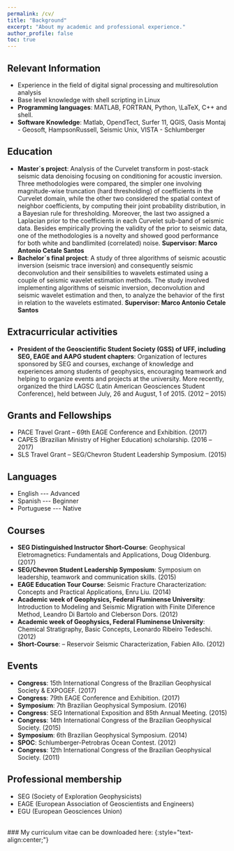 ```yaml
---
permalink: /cv/
title: "Background"
excerpt: "About my academic and professional experience."
author_profile: false
toc: true
---
```


## Relevant Information

  * Experience in the field of digital signal processing and multiresolution analysis
  * Base level knowledge with shell scripting in Linux
  * **Programming languages**: MATLAB, FORTRAN, Python, \LaTeX, C++ and shell.
  * **Software Knowledge**: Matlab, OpendTect, Surfer 11, QGIS, Oasis Montaj - Geosoft, HampsonRussell, Seismic Unix, VISTA - Schlumberger

## Education

  * **Master`s project**: Analysis of the Curvelet transform in post-stack seismic data
denoising focusing on conditioning for acoustic inversion. Three methodologies were
compared, the simpler one involving magnitude-wise truncation (hard thresholding) of
coefficients in the Curvelet domain, while the other two considered the spatial context
of neighbor coefficients, by computing their joint probability distribution, in a Bayesian rule for thresholding. Moreover, the last two
assigned a Laplacian prior to the coefficients in each Curvelet sub-band of seismic data.
Besides empirically proving the validity of the prior to seismic data, one of the
methodologies is a novelty and showed good performance for both white and bandlimited
(correlated) noise. **Supervisor: Marco Antonio Cetale Santos**
  * **Bachelor`s final project**: A study of three algorithms of seismic acoustic inversion (seismic trace inversion) and consequently seismic deconvolution and their sensibilities
to wavelets estimated using a couple of seismic wavelet estimation methods. The study
involved implementing algorithms of seismic inversion, deconvolution and seismic
wavelet estimation and then, to analyze the behavior of the first in relation to the
wavelets estimated. **Supervisor: Marco Antonio Cetale Santos**

## Extracurricular activities

  * **President of the Geoscientific Student Society (GSS) of UFF, including SEG,
EAGE and AAPG student chapters**: Organization of lectures sponsored by SEG
and courses, exchange of knowledge and experiences among students of geophysics,
encouraging teamwork and helping to organize events and projects at the university.
More recently, organized the third LAGSC (Latin American Geosciences Student
Conference), held between July, 26 and August, 1 of 2015. (2012 – 2015)

## Grants and Fellowships

  * PACE Travel Grant – 69th EAGE Conference and Exhibition. (2017)
  * CAPES (Brazilian Ministry of Higher Education) scholarship. (2016 –2017)
  * SLS Travel Grant – SEG/Chevron Student Leadership Symposium. (2015)

## Languages

  * English --- Advanced
  * Spanish --- Beginner
  * Portuguese --- Native

## Courses

  * **SEG Distinguished Instructor Short-Course**: Geophysical Eletromagnetics:
Fundamentals and Applications, Doug Oldenburg. (2017)
  * **SEG/Chevron Student Leadership Symposium**: Symposium on leadership,
teamwork and communication skills. (2015)
  * **EAGE Education Tour Course**: Seismic Fracture Characterization: Concepts and
Practical Applications, Enru Liu. (2014)
  * **Academic week of Geophysics, Federal Fluminense University**: Introduction to
Modeling and Seismic Migration with Finite Diference Method, Leandro Di Bartolo
and Cleberson Dors. (2012)
  * **Academic week of Geophysics, Federal Fluminense University**: Chemical
Stratigraphy, Basic Concepts, Leonardo Ribeiro Tedeschi. (2012)
  * **Short-Course**: – Reservoir Seismic Characterization, Fabien Allo. (2012)

## Events

  * **Congress**: 15th International Congress of the Brazilian Geophysical Society &
EXPOGEF. (2017)
  * **Congress**: 79th EAGE Conference and Exhibition. (2017)
  * **Symposium**: 7th Brazilian Geophysical Symposium. (2016)
  * **Congress**: SEG International Exposition and 85th Annual Meeting. (2015)
  * **Congress**: 14th International Congress of the Brazilian Geophysical Society. (2015)
  * **Symposium**: 6th Brazilian Geophysical Symposium. (2014)
  * **SPOC**: Schlumberger-Petrobras Ocean Contest. (2012)
  * **Congress**: 12th International Congress of the Brazilian Geophysical Society. (2011)

## Professional membership

  * SEG (Society of Exploration Geophysicists)
  * EAGE (European Association of Geoscientists and Engineers)
  * EGU (European Geosciences Union)



<br/>  
### My curriculum vitae can be downloaded here:
{:style="text-align:center;"}

<p style="text-align:center"><a href="/Victor-M-Gomes.github.io/assets/CV/Victor_Martins_Gomes_Curriculum.pdf" download="victorcurriculum.pdf"><i class="far fa-fw fa-arrow-alt-circle-down fa-3x" aria-hidden="true"></i></a></p>
